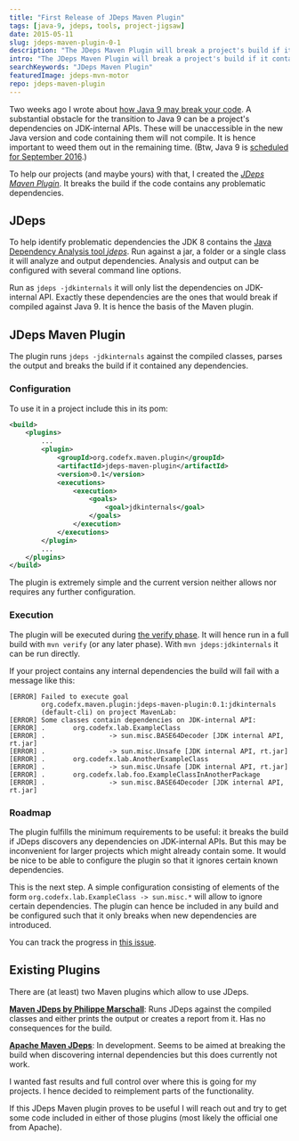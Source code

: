 ```yaml
---
title: "First Release of JDeps Maven Plugin"
tags: [java-9, jdeps, tools, project-jigsaw]
date: 2015-05-11
slug: jdeps-maven-plugin-0-1
description: "The JDeps Maven Plugin will break a project's build if it contains dependencies on JDK-internal APIs. This helps to prepare for Java 9."
intro: "The JDeps Maven Plugin will break a project's build if it contains dependencies on JDK-internal APIs. This helps to prepare for Java 9, where these dependencies will be unaccessible."
searchKeywords: "JDeps Maven Plugin"
featuredImage: jdeps-mvn-motor
repo: jdeps-maven-plugin
---
```


Two weeks ago I wrote about [how Java 9 may break your code](how-java-9-and-project-jigsaw-may-break-your-code).
A substantial obstacle for the transition to Java 9 can be a project's dependencies on JDK-internal APIs.
These will be unaccessible in the new Java version and code containing them will not compile.
It is hence important to weed them out in the remaining time.
(Btw, Java 9 is [scheduled for September 2016](http://mail.openjdk.java.net/pipermail/jdk9-dev/2015-May/002172.html).)

To help our projects (and maybe yours) with that, I created the [*JDeps Maven Plugin*](https://github.com/nipafx/JDeps-Maven-Plugin).
It breaks the build if the code contains any problematic dependencies.

## JDeps

To help identify problematic dependencies the JDK 8 contains the [Java Dependency Analysis tool *jdeps*](https://docs.oracle.com/javase/8/docs/technotes/tools/unix/jdeps.html).
Run against a jar, a folder or a single class it will analyze and output dependencies.
Analysis and output can be configured with several command line options.

Run as `jdeps -jdkinternals` it will only list the dependencies on JDK-internal API.
Exactly these dependencies are the ones that would break if compiled against Java 9.
It is hence the basis of the Maven plugin.

## JDeps Maven Plugin

The plugin runs `jdeps -jdkinternals` against the compiled classes, parses the output and breaks the build if it contained any dependencies.

<contentimage slug="JDeps-Maven-Plugin-v0.1" options="sidebar"></contentimage>

### Configuration

To use it in a project include this in its pom:

```xml
<build>
	<plugins>
		...
		<plugin>
			<groupId>org.codefx.maven.plugin</groupId>
			<artifactId>jdeps-maven-plugin</artifactId>
			<version>0.1</version>
			<executions>
				<execution>
					<goals>
					    <goal>jdkinternals</goal>
					</goals>
				</execution>
			</executions>
		</plugin>
		...
	</plugins>
</build>
```

The plugin is extremely simple and the current version neither allows nor requires any further configuration.

### Execution

The plugin will be executed during [the verify phase](https://maven.apache.org/guides/introduction/introduction-to-the-lifecycle.html).
It will hence run in a full build with `mvn verify` (or any later phase).
With `mvn jdeps:jdkinternals` it can be run directly.

If your project contains any internal dependencies the build will fail with a message like this:

```
[ERROR] Failed to execute goal
		org.codefx.maven.plugin:jdeps-maven-plugin:0.1:jdkinternals
		(default-cli) on project MavenLab:
[ERROR] Some classes contain dependencies on JDK-internal API:
[ERROR] .       org.codefx.lab.ExampleClass
[ERROR] .                -> sun.misc.BASE64Decoder [JDK internal API, rt.jar]
[ERROR] .                -> sun.misc.Unsafe [JDK internal API, rt.jar]
[ERROR] .       org.codefx.lab.AnotherExampleClass
[ERROR] .                -> sun.misc.Unsafe [JDK internal API, rt.jar]
[ERROR] .       org.codefx.lab.foo.ExampleClassInAnotherPackage
[ERROR] .                -> sun.misc.BASE64Decoder [JDK internal API, rt.jar]
```

### Roadmap

The plugin fulfills the minimum requirements to be useful: it breaks the build if JDeps discovers any dependencies on JDK-internal APIs.
But this may be inconvenient for larger projects which might already contain some.
It would be nice to be able to configure the plugin so that it ignores certain known dependencies.

This is the next step.
A simple configuration consisting of elements of the form `org.codefx.lab.ExampleClass -> sun.misc.*` will allow to ignore certain dependencies.
The plugin can hence be included in any build and be configured such that it only breaks when new dependencies are introduced.

You can track the progress in [this issue](https://github.com/nipafx/JDeps-Maven-Plugin/issues/1).

## Existing Plugins

There are (at least) two Maven plugins which allow to use JDeps.

**[Maven JDeps by Philippe Marschall](https://github.com/marschall/jdeps-maven-plugin)**:
Runs JDeps against the compiled classes and either prints the output or creates a report from it.
Has no consequences for the build.

**[Apache Maven JDeps](http://maven.apache.org/plugins-archives/maven-jdeps-plugin-LATEST/maven-jdeps-plugin/)**:
In development.
Seems to be aimed at breaking the build when discovering internal dependencies but this does currently not work.

I wanted fast results and full control over where this is going for my projects.
I hence decided to reimplement parts of the functionality.

If this JDeps Maven plugin proves to be useful I will reach out and try to get some code included in either of those plugins (most likely the official one from Apache).
